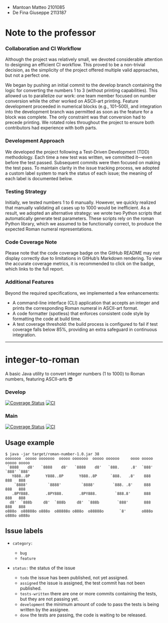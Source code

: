 - Mantoan Matteo 2101085
- De Fina Giuseppe 2113187

# Note to the professor

### Collaboration and CI Workflow
Although the project was relatively small, we devoted considerable attention to designing an efficient CI workflow. This proved to be a non-trivial decision, as the simplicity of the project offered multiple valid approaches, but not a perfect one.

We began by pushing an initial commit to the develop branch containing the logic for converting the numbers 1 to 3 (without printing capabilities). This allowed us to parallelize our work: one team member focused on number conversion while the other worked on ASCII-art printing. Feature development proceeded in numerical blocks (e.g., 101–500), and integration into the development branch was permitted as soon as the feature for a block was complete. The only constraint was that conversion had to precede printing. We rotated roles throughout the project to ensure both contributors had experience with both parts.

### Development Approach

We developed the project following a Test-Driven Development (TDD) methodology. Each time a new test was written, we committed it—even before the test passed. Subsequent commits were then focused on making the test pass. To maintain clarity in the issue tracking process, we adopted a custom label system to mark the status of each issue; the meaning of each label is documented below.

### Testing Strategy

Initially, we tested numbers 1 to 6 manually. However, we quickly realized that manually validating all cases up to 1000 would be inefficient. As a result, we adopted an alternative strategy: we wrote two Python scripts that automatically generate test parameters. These scripts rely on the roman Python library, which we assumed to be functionally correct, to produce the expected Roman numeral representations.

### Code Coverage Note
Please note that the code coverage badge on the GitHub README may not display correctly due to limitations in GitHub’s Markdown rendering. To view the accurate coverage metrics, it is recommended to click on the badge, which links to the full report.

### Additional Features
Beyond the required specifications, we implemented a few enhancements:
- A command-line interface (CLI) application that accepts an integer and prints the corresponding Roman numeral in ASCII-art format.
- A code formatter (spotless) that enforces consistent code style by formatting the code at build time.
- A test coverage threshold: the build process is configured to fail if test coverage falls below 85%, providing an extra safeguard in continuous integration.


---

# integer-to-roman

A basic Java utility to convert integer numbers (1 to 1000) to Roman numbers, featuring ASCII-arts 😎

### Develop
[![Coverage Status](https://coveralls.io/repos/github/mntmtt/integer-to-roman/badge.svg?branch=develop)](https://coveralls.io/github/mntmtt/integer-to-roman?branch=develop)
[![CI](https://github.com/mntmtt/integer-to-roman/actions/workflows/build-and-test.yml/badge.svg?branch=develop)](https://github.com/mntmtt/integer-to-roman/actions/workflows/build-and-test.yml)

### Main
[![Coverage Status](https://coveralls.io/repos/github/mntmtt/integer-to-roman/badge.svg?branch=main)](https://coveralls.io/github/mntmtt/integer-to-roman?branch=main)
[![CI](https://github.com/mntmtt/integer-to-roman/actions/workflows/build-and-test.yml/badge.svg?branch=main)](https://github.com/mntmtt/integer-to-roman/actions/workflows/build-and-test.yml)

## Usage example

```
$ java -jar target/roman-number-1.0.jar 38
ooooooo  ooooo ooooooo  ooooo ooooooo  ooooo oooooo     oooo ooooo ooooo ooooo 
 `8888    d8'   `8888    d8'   `8888    d8'   `888.     .8'  `888' `888' `888' 
   Y888..8P       Y888..8P       Y888..8P      `888.   .8'    888   888   888  
    `8888'         `8888'         `8888'        `888. .8'     888   888   888  
   .8PY888.       .8PY888.       .8PY888.        `888.8'      888   888   888  
  d8'  `888b     d8'  `888b     d8'  `888b        `888'       888   888   888  
o888o  o88888o o888o  o88888o o888o  o88888o       `8'       o888o o888o o888o
```

## Issue labels

- `category:`
    - `bug`
    - `feature`

- `status:` the status of the issue
    - `todo` the issue has been published, not yet assigned.
    - `assigned` the issue is assigned, the test commit has not been published.
    - `tests-written` there are one or more commits containing the tests, but they are not passing yet.
    - `development` the minimum amount of code to pass the tests is being written by the assignee.
    - `done` the tests are passing, the code is waiting to be released.
